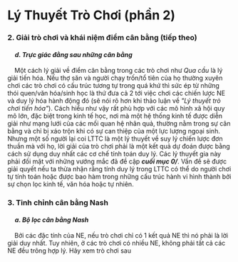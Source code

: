 # Lý Thuyết Trò Chơi (phần 2) 
### 2. Giải trò chơi và khái niệm điểm cân bằng (tiếp theo) <br>
#### &nbsp;&nbsp;&nbsp;&nbsp; *d. Trực giác đằng sau những cân bằng* <br>
&nbsp;&nbsp;&nbsp;&nbsp;Một cách lý giải về điểm cân bằng trong các trò chơi như *Qua cầu* là lý giải tiến hóa. Nếu thợ săn và người chạy trốn/tổ tiên của họ thường xuyên chơi các trò chơi có cấu trúc tương tự trong quá khứ thì sức ép từ những thói quen/văn hóa/sinh học là thứ đưa cả 2 tới việc chơi các chiến lược NE và duy lý hóa hành động đó (sẽ nói rõ hơn khi thảo luận về *"Lý thuyết trò chơi tiến hóa"*). Cách hiểu như vậy rất phù hợp với các mô hình xã hội quy mô lớn, đặc biệt trong kinh tế học, nơi mà một hệ thống kinh tế được diễn giải như mạng lưới của các mối quan hệ nhân quả, thường nằm trong sự cân bằng và chỉ bị xáo trộn khi có sự can thiệp của một lực lượng ngoại sinh. Nhưng một số người lại coi LTTC là một lý thuyết về suy lý chiến lược đơn thuần mà với họ, lời giải của trò chơi phải là một kết quả dự đoán được bằng cách sử dụng duy nhất các cơ chế tính toán duy lý. Các lý thuyết gia này phải đối mặt với những vướng mắc đã đề cập ***cuối mục 0/***. Vấn đề sẽ được giải quyết nếu ta thừa nhận rằng tính duy lý trong LTTC có thể do người chơi tự tính toán hoặc được bao hàm trong những cấu trúc hành vi hình thành bởi sự chọn lọc kinh tế, văn hóa hoặc tự nhiên. <br>
### 3. Tinh chỉnh cân bằng Nash <br>
#### &nbsp;&nbsp;&nbsp;&nbsp; *a. Bộ lọc cân bằng Nash* <br>
&nbsp;&nbsp;&nbsp;&nbsp;Bởi các đặc tính của NE, nếu trò chơi chỉ có 1 kết quả NE thì nó phải là lời giải duy nhất. Tuy nhiên, ở các trò chơi có nhiều NE, không phải tất cả các NE đều trông hợp lý. Hãy xem trò chơi sau <br>

